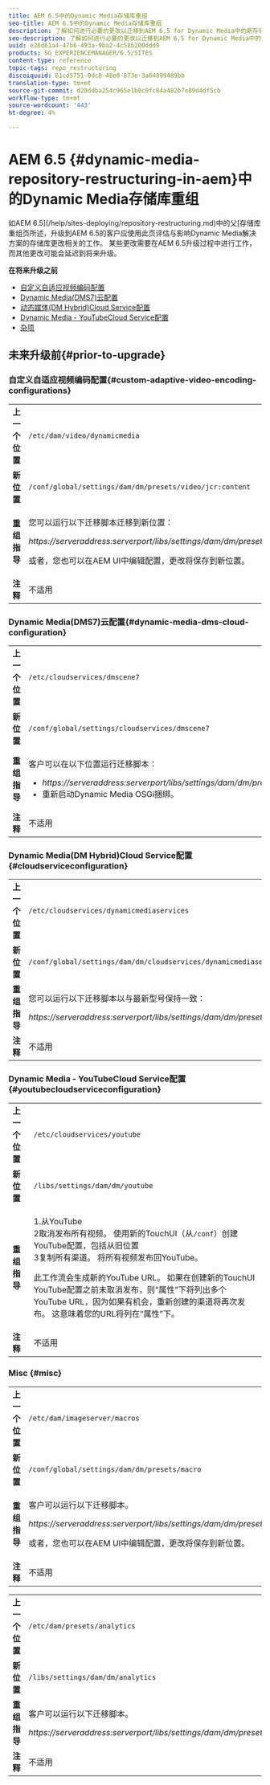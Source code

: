 ```yaml
---
title: AEM 6.5中的Dynamic Media存储库重组
seo-title: AEM 6.5中的Dynamic Media存储库重组
description: 了解如何进行必要的更改以迁移到AEM 6.5 for Dynamic Media中的新存储库结构。
seo-description: 了解如何进行必要的更改以迁移到AEM 6.5 for Dynamic Media中的新存储库结构。
uuid: e26d61a4-47b6-493a-9ba2-4c58b200ddd9
products: SG_EXPERIENCEMANAGER/6.5/SITES
content-type: reference
topic-tags: repo_restructuring
discoiquuid: 61cd5751-0dc8-48e0-873e-3a64899489bb
translation-type: tm+mt
source-git-commit: d20ddba254c965e1b0c0fc84a482b7e89d4df5cb
workflow-type: tm+mt
source-wordcount: '443'
ht-degree: 4%

---
```



# AEM 6.5 {#dynamic-media-repository-restructuring-in-aem}中的Dynamic Media存储库重组

如AEM 6.5](/help/sites-deploying/repository-restructuring.md)中的父[存储库重组页所述，升级到AEM 6.5的客户应使用此页评估与影响Dynamic Media解决方案的存储库更改相关的工作。 某些更改需要在AEM 6.5升级过程中进行工作，而其他更改可能会延迟到将来升级。

**在将来升级之前**

* [自定义自适应视频编码配置](/help/sites-deploying/dynamicmedia-repository-restructuring-in-aem-6-5.md#custom-adaptive-video-encoding-configurations)
* [Dynamic Media(DMS7)云配置](/help/sites-deploying/dynamicmedia-repository-restructuring-in-aem-6-5.md#dynamic-media-dms-cloud-configuration)
* [动态媒体(DM Hybrid)Cloud Service配置](/help/sites-deploying/dynamicmedia-repository-restructuring-in-aem-6-5.md#cloudserviceconfiguration)
* [Dynamic Media - YouTubeCloud Service配置](/help/sites-deploying/dynamicmedia-repository-restructuring-in-aem-6-5.md#youtubecloudserviceconfiguration)
* [杂项](/help/sites-deploying/dynamicmedia-repository-restructuring-in-aem-6-5.md#misc)

## 未来升级前{#prior-to-upgrade}

### 自定义自适应视频编码配置{#custom-adaptive-video-encoding-configurations}

<table>
 <tbody>
  <tr>
   <td><strong>上一个位置</strong></td>
   <td><code>/etc/dam/video/dynamicmedia</code></td>
  </tr>
  <tr>
   <td><strong>新位置</strong></td>
   <td><code>/conf/global/settings/dam/dm/presets/video/jcr:content</code></td>
  </tr>
  <tr>
   <td><strong>重组指导</strong></td>
   <td><p>您可以运行以下迁移脚本迁移到新位置：</p> <p><em>https://serveraddress:serverport/libs/settings/dam/dm/presets.migratedmcontent.json</em></p> <p>或者，您也可以在AEM UI中编辑配置，更改将保存到新位置。</p> </td>
  </tr>
  <tr>
   <td><strong>注释</strong></td>
   <td>不适用<br /> </td>
  </tr>
 </tbody>
</table>

### Dynamic Media(DMS7)云配置{#dynamic-media-dms-cloud-configuration}

<table>
 <tbody>
  <tr>
   <td><strong>上一个位置</strong></td>
   <td><code>/etc/cloudservices/dmscene7</code></td>
  </tr>
  <tr>
   <td><strong>新位置</strong></td>
   <td><code>/conf/global/settings/cloudservices/dmscene7</code></td>
  </tr>
  <tr>
   <td><strong>重组指导</strong></td>
   <td><p>客户可以在以下位置运行迁移脚本：<br /> </p>
    <ul>
     <li><em>https://serveraddress:serverport/libs/settings/dam/dm/presets.migratedmcontent.json</em></li>
     <li>重新启动Dynamic Media OSGi捆绑。</li>
    </ul> </td>
  </tr>
  <tr>
   <td><strong>注释</strong></td>
   <td>不适用</td>
  </tr>
 </tbody>
</table>

### Dynamic Media(DM Hybrid)Cloud Service配置{#cloudserviceconfiguration}

<table>
 <tbody>
  <tr>
   <td><strong>上一个位置</strong></td>
   <td><code>/etc/cloudservices/dynamicmediaservices</code></td>
  </tr>
  <tr>
   <td><strong>新位置</strong></td>
   <td><code>/conf/global/settings/dam/dm/cloudservices/dynamicmediaservices</code></td>
  </tr>
  <tr>
   <td><strong>重组指导</strong></td>
   <td><p>您可以运行以下迁移脚本以与最新型号保持一致：</p> <p><em>https://serveraddress:serverport/libs/settings/dam/dm/presets.migratedmcontent.jso</em></p> </td>
  </tr>
  <tr>
   <td><strong>注释</strong></td>
   <td>不适用<br /> </td>
  </tr>
 </tbody>
</table>

### Dynamic Media - YouTubeCloud Service配置{#youtubecloudserviceconfiguration}

<table>
 <tbody>
  <tr>
   <td><strong>上一个位置</strong></td>
   <td><code>/etc/cloudservices/youtube</code></td>
  </tr>
  <tr>
   <td><strong>新位置</strong></td>
   <td><code>/libs/settings/dam/dm/youtube</code></td>
  </tr>
  <tr>
   <td><strong>重组指导</strong></td>
   <td><p>1.从YouTube<br /> 2取消发布所有视频。 使用新的TouchUI（从<code>/conf</code>）创建YouTube配置，包括从旧位置<br /> 3复制所有渠道。 将所有视频发布回YouTube。</p> <p>此工作流会生成新的YouTube URL。 如果在创建新的TouchUI YouTube配置之前未取消发布，则“属性”下将列出多个YouTube URL，因为如果有机会，重新创建的渠道将再次发布。 这意味着您的URL将列在“属性”下。</p> </td>
  </tr>
  <tr>
   <td><strong>注释</strong></td>
   <td>不适用<br /> </td>
  </tr>
 </tbody>
</table>

### Misc {#misc}

<table>
 <tbody>
  <tr>
   <td><strong>上一个位置</strong></td>
   <td><code>/etc/dam/imageserver/macros</code></td>
  </tr>
  <tr>
   <td><strong>新位置</strong></td>
   <td><code>/conf/global/settings/dam/dm/presets/macro</code></td>
  </tr>
  <tr>
   <td><strong>重组指导</strong></td>
   <td><p>客户可以运行以下迁移脚本。</p> <p><em>https://serveraddress:serverport/libs/settings/dam/dm/presets.migratedmcontent.json</em></p> <p>或者，您也可以在AEM UI中编辑配置，更改将保存到新位置。</p> </td>
  </tr>
  <tr>
   <td><strong>注释</strong></td>
   <td>不适用</td>
  </tr>
 </tbody>
</table>

<table>
 <tbody>
  <tr>
   <td><strong>上一个位置</strong></td>
   <td><code>/etc/dam/presets/analytics</code></td>
  </tr>
  <tr>
   <td><strong>新位置</strong></td>
   <td><code>/libs/settings/dam/dm/analytics</code></td>
  </tr>
  <tr>
   <td><strong>重组指导</strong></td>
   <td><p>客户可以运行以下迁移脚本。</p> <p><em>https://serveraddress:serverport/libs/settings/dam/dm/presets.migratedmcontent.json</em></p> </td>
  </tr>
  <tr>
   <td><strong>注释</strong></td>
   <td>不适用</td>
  </tr>
 </tbody>
</table>

